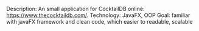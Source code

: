 Description: An small application for CocktailDB online: https://www.thecocktaildb.com/.
Technology: JavaFX, OOP
Goal: familiar with javaFX framework and clean code, which easier to readable, scalable
